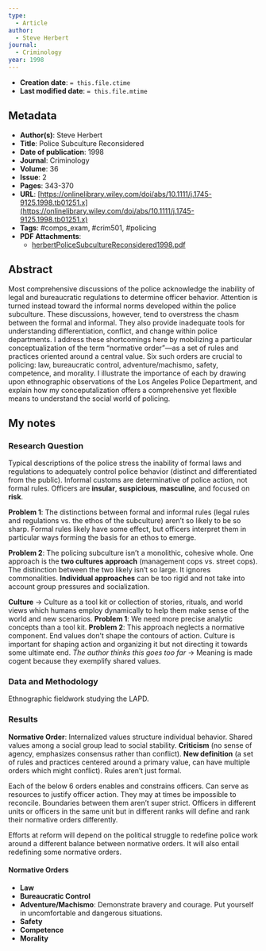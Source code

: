 ```yaml
---
type:
  - Article
author:
  - Steve Herbert
journal:
  - Criminology
year: 1998
---
```


* **Creation date**: `= this.file.ctime`
* **Last modified date**: `= this.file.mtime`

## Metadata

* **Author(s)**: Steve Herbert
* **Title**: Police Subculture Reconsidered
* **Date of publication**: 1998
* **Journal**: Criminology
* **Volume**: 36
* **Issue**: 2
* **Pages**: 343-370
* **URL**: [https://onlinelibrary.wiley.com/doi/abs/10.1111/j.1745-9125.1998.tb01251.x](https://onlinelibrary.wiley.com/doi/abs/10.1111/j.1745-9125.1998.tb01251.x)
* **Tags**: #comps_exam, #crim501, #policing
* **PDF Attachments**:
  * [herbertPoliceSubcultureReconsidered1998.pdf](zotero://open-pdf/library/items/54E6Q7Q5)

## Abstract

Most comprehensive discussions of the police acknowledge the inability of legal and bureaucratic regulations to determine officer behavior. Attention is turned instead toward the informal norms developed within the police subculture. These discussions, however, tend to overstress the chasm between the formal and informal. They also provide inadequate tools for understanding differentiation, conflict, and change within police departments. I address these shortcomings here by mobilizing a particular conceptualization of the term “normative order”—as a set of rules and practices oriented around a central value. Six such orders are crucial to policing: law, bureaucratic control, adventure/machismo, safety, competence, and morality. I illustrate the importance of each by drawing upon ethnographic observations of the Los Angeles Police Department, and explain how my conceputalization offers a comprehensive yet flexible means to understand the social world of policing.

## My notes

### Research Question
    
Typical descriptions of the police stress the inability of formal laws and regulations to adequately control police behavior (distinct and differentiated from the public). Informal customs are determinative of police action, not formal rules. Officers are **insular**, **suspicious**, **masculine**, and focused on **risk**.
    
**Problem 1**: The distinctions between formal and informal rules (legal rules and regulations vs. the ethos of the subculture) aren’t so likely to be so sharp. Formal rules likely have some effect, but officers interpret them in particular ways forming the basis for an ethos to emerge.
    
**Problem 2**: The policing subculture isn’t a monolithic, cohesive whole. One approach is the **two cultures approach** (management cops vs. street cops). The distinction between the two likely isn’t so large. It ignores commonalities. **Individual approaches** can be too rigid and not take into account group pressures and socialization.
    
**Culture** → Culture as a tool kit or collection of stories, rituals, and world views which humans employ dynamically to help them make sense of the world and new scenarios. **Problem 1**: We need more precise analytic concepts than a tool kit. **Problem 2**: This approach neglects a normative component. End values don’t shape the contours of action. Culture is important for shaping action and organizing it but not directing it towards some ultimate end. _The author thinks this goes too far_ → Meaning is made cogent because they exemplify shared values.
    
### Data and Methodology 

Ethnographic fieldwork studying the LAPD.
    
### Results

**Normative Order**: Internalized values structure individual behavior. Shared values among a social group lead to social stability. **Criticism** (no sense of agency, emphasizes consensus rather than conflict). **New definition** (a set of rules and practices centered around a primary value, can have multiple orders which might conflict). Rules aren’t just formal.

Each of the below 6 orders enables and constrains officers. Can serve as resources to justify officer action. They may at times be impossible to reconcile. Boundaries between them aren’t super strict. Officers in different units or officers in the same unit but in different ranks will define and rank their normative orders differently.
    
Efforts at reform will depend on the political struggle to redefine police work around a different balance between normative orders. It will also entail redefining some normative orders.

#### Normative Orders

- **Law**
- **Bureaucratic Control**
- **Adventure/Machismo**: Demonstrate bravery and courage. Put yourself in uncomfortable and dangerous situations.
- **Safety**
- **Competence**
- **Morality**